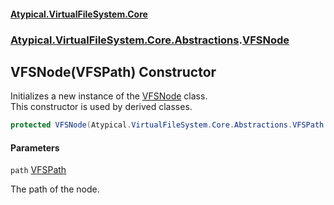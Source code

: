 #### [Atypical.VirtualFileSystem.Core](VirtualFileSystem.md 'VirtualFileSystem')
### [Atypical.VirtualFileSystem.Core.Abstractions](VirtualFileSystem.md#Atypical.VirtualFileSystem.Core.Abstractions 'Atypical.VirtualFileSystem.Core.Abstractions').[VFSNode](VFSNode.md 'Atypical.VirtualFileSystem.Core.Abstractions.VFSNode')

## VFSNode(VFSPath) Constructor

Initializes a new instance of the [VFSNode](VFSNode.md 'Atypical.VirtualFileSystem.Core.Abstractions.VFSNode') class.  
This constructor is used by derived classes.

```csharp
protected VFSNode(Atypical.VirtualFileSystem.Core.Abstractions.VFSPath path);
```
#### Parameters

<a name='Atypical.VirtualFileSystem.Core.Abstractions.VFSNode.VFSNode(Atypical.VirtualFileSystem.Core.Abstractions.VFSPath).path'></a>

`path` [VFSPath](VFSPath.md 'Atypical.VirtualFileSystem.Core.Abstractions.VFSPath')

The path of the node.